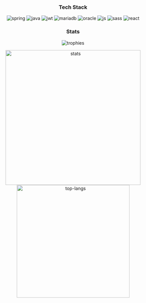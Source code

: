 <h3 align="center">Tech Stack</h3>
<p align="center">
<image src="https://img.shields.io/badge/spring-%236DB33F.svg?style=flat&logo=spring&logoColor=white" alt="spring"></image>
<image src="https://img.shields.io/badge/java-%23ED8B00.svg?style=flat&logo=java&logoColor=white" alt="java"></image>
<image src="https://img.shields.io/badge/JWT-black?style=flat&logo=JSON%20web%20tokens" alt="jwt"></image>
<image src="https://img.shields.io/badge/MariaDB-003545?style=flat&logo=mariadb&logoColor=white" alt="mariadb"></image>
<image src="https://img.shields.io/badge/Oracle-F80000?style=flat&logo=oracle&logoColor=white" alt="oracle"></image>
<image src="https://img.shields.io/badge/javascript-%23323330.svg?style=flat&logo=javascript&logoColor=%23F7DF1E" alt="js"></image>
<image src="https://img.shields.io/badge/SASS-hotpink.svg?style=flat&logo=SASS&logoColor=white" alt="sass"></image>
<image src="https://img.shields.io/badge/react-%2320232a.svg?style=flat&logo=react&logoColor=%2361DAFB" alt="react"></image>
</p>

<h3 align="center">Stats</h3>
<p align="center">
<image src="https://github-profile-trophy.vercel.app/?username=codepark-kr&theme=onestar&row=1&column=4" alt="trophies"></image>
</p>

<p align="center">
<image src="https://github-readme-stats.vercel.app/api?username=codepark-kr&show_icons=false&&theme=dark&count_private=true" alt="stats" style="width: 420px;"></image>
<image src="https://github-readme-stats.vercel.app/api/top-langs/?username=codepark-kr&layout=compact&hide=csharp&theme=dark" alt="top-langs" style="width: 351px;"></image>
</p>
